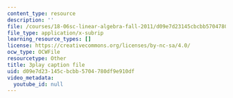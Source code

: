 ```yaml
---
content_type: resource
description: ''
file: /courses/18-06sc-linear-algebra-fall-2011/d09e7d23145cbcbb5704780df9e910df_AMLekTJR5_U.srt
file_type: application/x-subrip
learning_resource_types: []
license: https://creativecommons.org/licenses/by-nc-sa/4.0/
ocw_type: OCWFile
resourcetype: Other
title: 3play caption file
uid: d09e7d23-145c-bcbb-5704-780df9e910df
video_metadata:
  youtube_id: null
---
```


